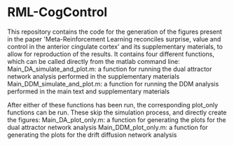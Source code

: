# RML-CogControl

This repository contains the code for the generation of the figures present in the paper 'Meta-Reinforcement Learning reconciles surprise, value and control in the anterior cingulate cortex' and its supplementary materials, to allow for reproduction of the results. It contains four different functions, which can be called directly from the matlab command line:
Main_DA_simulate_and_plot.m: a function for running the dual attractor network analysis performed in the supplementary materials
Main_DDM_simulate_and_plot.m: a function for running the DDM analysis performed in the main text and supplementary materials

After either of these functions has been run, the corresponding plot_only functions can be run. These skip the simulation process, and directly create the figures:
Main_DA_plot_only.m: a function for generating the plots for the dual attractor network analysis
Main_DDM_plot_only.m: a function for generating the plots for the drift diffusion network analysis
